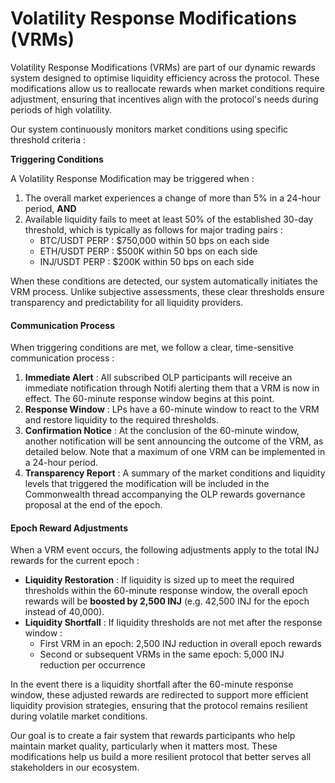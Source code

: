 # Volatility Response Modifications (VRMs)

Volatility Response Modifications (VRMs) are part of our dynamic rewards system designed to optimise liquidity efficiency across the protocol. These modifications allow us to reallocate rewards when market conditions require adjustment, ensuring that incentives align with the protocol's needs during periods of high volatility.

Our system continuously monitors market conditions using specific threshold criteria :

**Triggering Conditions**

A Volatility Response Modification may be triggered when :

1. The overall market experiences a change of more than 5% in a 24-hour period, **AND**
2. Available liquidity fails to meet at least 50% of the established 30-day threshold, which is typically as follows for major trading pairs :
   * BTC/USDT PERP : $750,000 within 50 bps on each side
   * ETH/USDT PERP : $500K within 50 bps on each side
   * INJ/USDT PERP : $200K within 50 bps on each side

When these conditions are detected, our system automatically initiates the VRM process. Unlike subjective assessments, these clear thresholds ensure transparency and predictability for all liquidity providers.

#### Communication Process

When triggering conditions are met, we follow a clear, time-sensitive communication process :

1. **Immediate Alert** : All subscribed OLP participants will receive an immediate notification through Notifi alerting them that a VRM is now in effect. The 60-minute response window begins at this point.
2. **Response Window** : LPs have a 60-minute window to react to the VRM and restore liquidity to the required thresholds.
3. **Confirmation Notice** : At the conclusion of the 60-minute window, another notification will be sent announcing the outcome of the VRM, as detailed below. Note that a maximum of one VRM can be implemented in a 24-hour period.
4. **Transparency Report** : A summary of the market conditions and liquidity levels that triggered the modification will be included in the Commonwealth thread accompanying the OLP rewards governance proposal at the end of the epoch.

#### Epoch Reward Adjustments

When a VRM event occurs, the following adjustments apply to the total INJ rewards for the current epoch :

* **Liquidity Restoration** : If liquidity is sized up to meet the required thresholds within the 60-minute response window, the overall epoch rewards will be **boosted by 2,500 INJ** (e.g. 42,500 INJ for the epoch instead of 40,000).
* **Liquidity Shortfall** : If liquidity thresholds are not met after the response window :
  * First VRM in an epoch: 2,500 INJ reduction in overall epoch rewards
  * Second or subsequent VRMs in the same epoch: 5,000 INJ reduction per occurrence

In the event there is a liquidity shortfall after the 60-minute response window, these adjusted rewards are redirected to support more efficient liquidity provision strategies, ensuring that the protocol remains resilient during volatile market conditions.

Our goal is to create a fair system that rewards participants who help maintain market quality, particularly when it matters most. These modifications help us build a more resilient protocol that better serves all stakeholders in our ecosystem.

